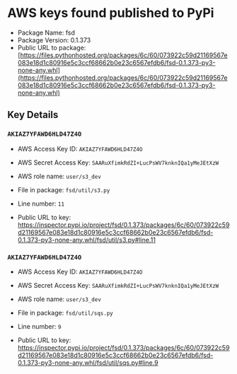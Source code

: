 # AWS keys found published to PyPi

* Package Name: fsd
* Package Version: 0.1.373
* Public URL to package: [https://files.pythonhosted.org/packages/6c/60/073922c59d21169567e083e18d1c80916e5c3ccf68662b0e23c6567efdb6/fsd-0.1.373-py3-none-any.whl](https://files.pythonhosted.org/packages/6c/60/073922c59d21169567e083e18d1c80916e5c3ccf68662b0e23c6567efdb6/fsd-0.1.373-py3-none-any.whl)

## Key Details

### `AKIAZ7YFAWD6HLD47Z4O`

* AWS Access Key ID: `AKIAZ7YFAWD6HLD47Z4O`
* AWS Secret Access Key: `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` 
* AWS role name: `user/s3_dev`
* File in package: `fsd/util/s3.py`
* Line number: `11`

* Public URL to key: https://inspector.pypi.io/project/fsd/0.1.373/packages/6c/60/073922c59d21169567e083e18d1c80916e5c3ccf68662b0e23c6567efdb6/fsd-0.1.373-py3-none-any.whl/fsd/util/s3.py#line.11



### `AKIAZ7YFAWD6HLD47Z4O`

* AWS Access Key ID: `AKIAZ7YFAWD6HLD47Z4O`
* AWS Secret Access Key: `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` 
* AWS role name: `user/s3_dev`
* File in package: `fsd/util/sqs.py`
* Line number: `9`

* Public URL to key: https://inspector.pypi.io/project/fsd/0.1.373/packages/6c/60/073922c59d21169567e083e18d1c80916e5c3ccf68662b0e23c6567efdb6/fsd-0.1.373-py3-none-any.whl/fsd/util/sqs.py#line.9


